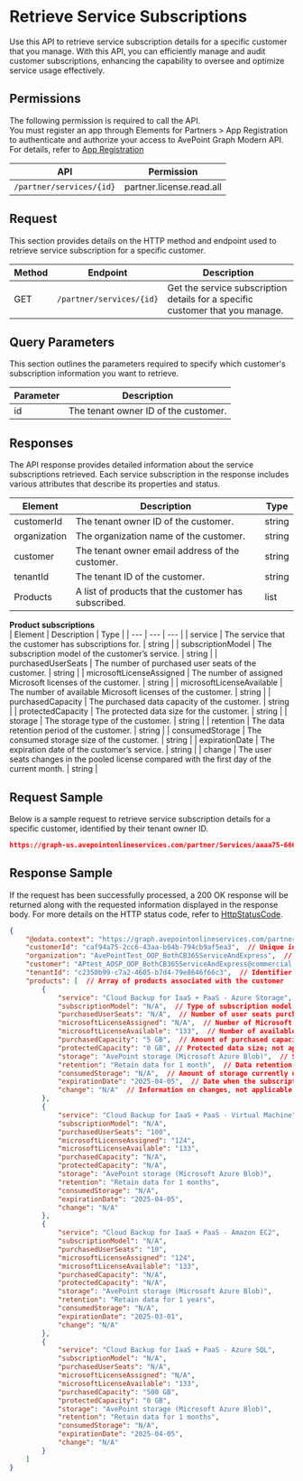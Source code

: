 # Retrieve Service Subscriptions

Use this API to retrieve service subscription details for a specific customer that you manage. With this API, you can efficiently manage and audit customer subscriptions, enhancing the capability to oversee and optimize service usage effectively.

## Permissions  

The following permission is required to call the API.  
You must register an app through Elements for Partners > App Registration to authenticate and authorize your access to AvePoint Graph Modern API. For details, refer to [App Registration](https://cdn.avepoint.com/assets/apelements-webhelp/avepoint-elements-for-partners/index.htm#!Documents/appregistration.htm)  

| API |Permission  |
|-----------|-----------------|
| `/partner/services/{id}` |  partner.license.read.all |  

## Request

This section provides details on the HTTP method and endpoint used to retrieve service subscription for a specific customer.

| Method | Endpoint | Description |
| --- | --- | --- |
| GET | `/partner/services/{id}` | Get the service subscription details for a specific customer that you manage. |

## Query Parameters

This section outlines the parameters required to specify which customer's subscription information you want to retrieve.  

| Parameter | Description |
| --- | --- |
| id | The tenant owner ID of the customer. |

## Responses

The API response provides detailed information about the service subscriptions retrieved. Each service subscription in the response includes various attributes that describe its properties and status.

| Element | Description | Type |
| --- | --- | --- |
| customerId | The tenant owner ID of the customer. | string |
| organization | The organization name of the customer. | string |
| customer | The tenant owner email address of the customer. | string |
| tenantId | The tenant ID of the customer. | string |
|Products| A list of products that the customer has subscribed.| list|

**Product subscriptions**  
| Element | Description | Type |
| --- | --- | --- |
| service | The service that the customer has subscriptions for. | string |
| subscriptionModel | The subscription model of the customer’s service. | string |
| purchasedUserSeats | The number of purchased user seats of the customer. | string |
| microsoftLicenseAssigned | The number of assigned Microsoft licenses of the customer. | string |
| microsoftLicenseAvailable | The number of available Microsoft licenses of the customer. | string |
| purchasedCapacity | The purchased data capacity of the customer. | string |
| protectedCapacity | The protected data size for the customer. | string |
| storage | The storage type of the customer. | string |
| retention | The data retention period of the customer. | string |
| consumedStorage | The consumed storage size of the customer. | string |
| expirationDate | The expiration date of the customer’s service. | string |
| change | The user seats changes in the pooled license compared with the first day of the current month. | string |

## Request Sample

Below is a sample request to retrieve service subscription details for a specific customer, identified by their tenant owner ID.

```json
https://graph-us.avepointonlineservices.com/partner/Services/aaaa75-666-aaaa-bbbb-cccc94cb9af5ea3
```

## Response Sample

If the request has been successfully processed, a 200 OK response will be returned along with the requested information displayed in the response body. For more details on the HTTP status code, refer to [HttpStatusCode](https://learn.avepoint.com/docs/Use-AvePoint-Graph-Modern-API.html#http-status-code).

```json
{
    "@odata.context": "https://graph.avepointonlineservices.com/partner/$metadata#Services/$entity",  // OData metadata URL for the service entity
    "customerId": "caf94a75-2cc6-43aa-b04b-794cb9af5ea3",  // Unique identifier for the customer
    "organization": "AvePointTest_OOP_BothCB365ServiceAndExpress",  // Name of the organization
    "customer": "APtest_AOSP_OOP_BothCB365ServiceAndExpress@commercial.com",  // Customer's email or username
    "tenantId": "c2350b99-c7a2-4605-b7d4-79e8646f66c3",  // Identifier for the customer's tenant
    "products": [  // Array of products associated with the customer
        {
            "service": "Cloud Backup for IaaS + PaaS - Azure Storage",  // Name of the service
            "subscriptionModel": "N/A",  // Type of subscription model
            "purchasedUserSeats": "N/A",  // Number of user seats purchased; not applicable here
            "microsoftLicenseAssigned": "N/A",  // Number of Microsoft licenses assigned
            "microsoftLicenseAvailable": "133",  // Number of available Microsoft licenses
            "purchasedCapacity": "5 GB",  // Amount of purchased capacity for data protection.
            "protectedCapacity": "0 GB", // Protected data size; not applicable here.
            "storage": "AvePoint storage (Microsoft Azure Blob)",  // Storage type and provider
            "retention": "Retain data for 1 month",  // Data retention policy duration
            "consumedStorage": "N/A",  // Amount of storage currently used
            "expirationDate": "2025-04-05",  // Date when the subscription expires
            "change": "N/A"  // Information on changes, not applicable here
        },
        {
            "service": "Cloud Backup for IaaS + PaaS - Virtual Machine",
            "subscriptionModel": "N/A",
            "purchasedUserSeats": "100",
            "microsoftLicenseAssigned": "124",
            "microsoftLicenseAvailable": "133",
            "purchasedCapacity": "N/A",
            "protectedCapacity": "N/A",
            "storage": "AvePoint storage (Microsoft Azure Blob)",
            "retention": "Retain data for 1 months",
            "consumedStorage": "N/A",
            "expirationDate": "2025-04-05",
            "change": "N/A"
        },
        {
            "service": "Cloud Backup for IaaS + PaaS - Amazon EC2",
            "subscriptionModel": "N/A",
            "purchasedUserSeats": "10",
            "microsoftLicenseAssigned": "124",
            "microsoftLicenseAvailable": "133",
            "purchasedCapacity": "N/A",
            "protectedCapacity": "N/A",
            "storage": "AvePoint storage (Microsoft Azure Blob)",
            "retention": "Retain data for 1 years",
            "consumedStorage": "N/A",
            "expirationDate": "2025-03-01",
            "change": "N/A"
        },
        {
            "service": "Cloud Backup for IaaS + PaaS - Azure SQL",
            "subscriptionModel": "N/A",
            "purchasedUserSeats": "N/A",
            "microsoftLicenseAssigned": "N/A",
            "microsoftLicenseAvailable": "133",
            "purchasedCapacity": "500 GB",
            "protectedCapacity": "0 GB",
            "storage": "AvePoint storage (Microsoft Azure Blob)",
            "retention": "Retain data for 1 months",
            "consumedStorage": "N/A",
            "expirationDate": "2025-04-05",
            "change": "N/A"
        }
    ]
}
```
